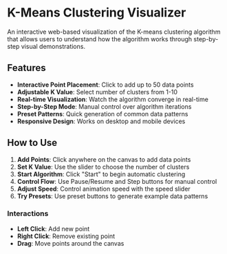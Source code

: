 # K-Means Clustering Visualizer

An interactive web-based visualization of the K-means clustering algorithm that allows users to understand how the algorithm works through step-by-step visual demonstrations.

## Features

- **Interactive Point Placement**: Click to add up to 50 data points
- **Adjustable K Value**: Select number of clusters from 1-10
- **Real-time Visualization**: Watch the algorithm converge in real-time
- **Step-by-Step Mode**: Manual control over algorithm iterations
- **Preset Patterns**: Quick generation of common data patterns
- **Responsive Design**: Works on desktop and mobile devices

## How to Use

1. **Add Points**: Click anywhere on the canvas to add data points
2. **Set K Value**: Use the slider to choose the number of clusters
3. **Start Algorithm**: Click "Start" to begin automatic clustering
4. **Control Flow**: Use Pause/Resume and Step buttons for manual control
5. **Adjust Speed**: Control animation speed with the speed slider
6. **Try Presets**: Use preset buttons to generate example data patterns

### Interactions

- **Left Click**: Add new point
- **Right Click**: Remove existing point
- **Drag**: Move points around the canvas
